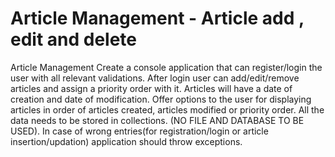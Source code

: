 # Article Management - Article add , edit and delete
Article Management
Create a console application that can register/login the user with all relevant validations.
After login user can add/edit/remove articles and assign a priority order with it. Articles will have a date of creation and date of modification.
Offer options to the user for displaying articles in order of articles created, articles modified or priority order.
All the data needs to be stored in collections. (NO FILE AND DATABASE TO BE USED). In case of wrong entries(for registration/login or article insertion/updation) application should throw exceptions.
